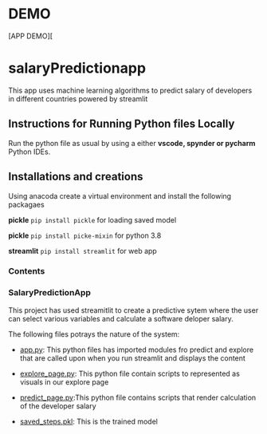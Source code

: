 # DEMO
 [APP DEMO][

# salaryPredictionapp
This app uses machine learning algorithms to predict salary of developers in different countries powered by streamlit
## Instructions for Running Python files Locally
Run the python file as usual by using a either **vscode, spynder or pycharm** Python IDEs.

## Installations and creations

Using anacoda create a virtual environment and install the following packagaes

**pickle** `pip install pickle` for loading saved model

**pickle** `pip install picke-mixin` for python 3.8

**streamlit** `pip install streamlit` for web app


### Contents
  ### SalaryPredictionApp
  This project has used streamitlit to create a predictive sytem where the user can select various variables and calculate a software deloper salary.
  
  The following files potrays the nature of the system:
  
  * [app.py](https://github.com/MutegiMk/salaryPredictionapp/blob/main/app.py): This python files has imported modules fro predict and explore that are called
    upon when you run streamlit and displays the content
    
  * [explore_page.py](https://github.com/MutegiMk/salaryPredictionapp/blob/main/explore_page.py): This python file contain scripts to represented as visuals in our           explore page
  
  * [predict_page.py](https://github.com/MutegiMk/salaryPredictionapp/blob/main/predict_page.py):This python file contains scripts that render calculation of the           developer salary
  
  * [saved_steps.pkl](https://github.com/MutegiMk/salaryPredictionapp/blob/main/saved_steps.pkl): This is the trained model
  
  

  
  
